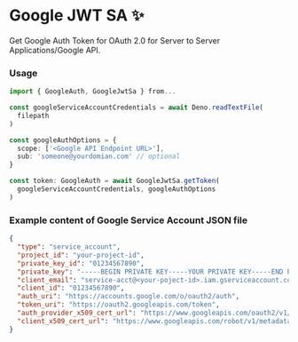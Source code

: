 # Google JWT SA ✨
Get Google Auth Token for OAuth 2.0 for Server to Server Applications/Google API.

### Usage
```ts
import { GoogleAuth, GoogleJwtSa } from...

const googleServiceAccountCredentials = await Deno.readTextFile(
  filepath
)

const googleAuthOptions = {
  scope: ['<Google API Endpoint URL>'],
  sub: 'someone@yourdomian.com' // optional
}

const token: GoogleAuth = await GoogleJwtSa.getToken(
  googleServiceAccountCredentials, googleAuthOptions
)
```

### Example content of Google Service Account JSON file
```json
{
  "type": "service_account",
  "project_id": "your-project-id",
  "private_key_id": "01234567890",
  "private_key": "-----BEGIN PRIVATE KEY-----YOUR PRIVATE KEY-----END PRIVATE KEY-----",
  "client_email": "service-acct@<your-poject-id>.iam.gserviceaccount.com",
  "client_id": "01234567890",
  "auth_uri": "https://accounts.google.com/o/oauth2/auth",
  "token_uri": "https://oauth2.googleapis.com/token",
  "auth_provider_x509_cert_url": "https://www.googleapis.com/oauth2/v1/certs",
  "client_x509_cert_url": "https://www.googleapis.com/robot/v1/metadata/x509/service-acct%40your-service-account-name.iam.gserviceaccount.com"
}
```
